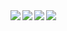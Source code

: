 <a href="https://github.com/anuraghazra/github-readme-stats">
  <img align="left" src="https://github-readme-stats.vercel.app/api?username=saitohsan&count_private=true&show_icons=true" />
</a>
<a href="https://github.com/anuraghazra/github-readme-stats">
  <img align="left" src="https://github-readme-stats.vercel.app/api/top-langs/?username=saitohsan" />
</a>
<a href="https://github.com/anuraghazra/github-readme-stats">
  <img align="left" src="https://vercel.com/saitohsan/github-readme-stats/gpytelalq/api?username=saitohsan&count_private=true&show_icons=true" />
</a>
<a href="https://github.com/anuraghazra/github-readme-stats">
  <img align="left" src="https://https://vercel.com/saitohsan/github-readme-stats/gpytelalq/api/top-langs/?username=saitohsan" />
</a>
